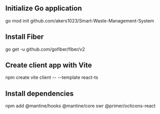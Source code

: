 ## Initialize Go application
go mod init github.com/akers1023/Smart-Waste-Management-System

## Install Fiber
go get -u github.com/gofiber/fiber/v2

## Create client app with Vite
npm create vite client -- --template react-ts

## Install dependencies
npm add @mantine/hooks @mantine/core swr @primer/octicons-react